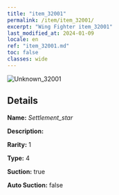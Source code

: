 ```yaml
---
title: "item_32001"
permalink: /item/item_32001/
excerpt: "Wing Fighter item_32001"
last_modified_at: 2024-01-09
locale: en
ref: "item_32001.md"
toc: false
classes: wide
---
```



 ![Unknown_32001](/images/item/Settlement_star_p.png)



## Details

 **Name:** *Settlement_star* 

 **Description:** 

 **Rarity:** 1 

 **Type:** 4 

 **Suction:** true 

 **Auto Suction:** false 


